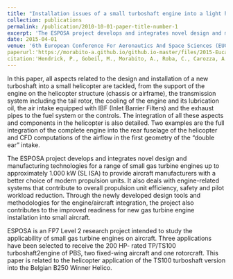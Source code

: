```yaml
---
title: "Installation issues of a small turboshaft engine into a light helicopter"
collection: publications
permalink: /publication/2010-10-01-paper-title-number-1
excerpt: 'The ESPOSA project develops and integrates novel design and manufacturing technologies for a range of small gas turbine engines up to approximately 1.000 kW (SL ISA) to provide aircraft manufacturers with a better choice of modern propulsion units.'
date: 2015-04-01
venue: '6th European Conference For Aeronautics And Space Sciences (EUCASS)'
paperurl:'https://morabito-a.github.io/github.io-master/files/2015-Eucass.pdf'
citation:'Hendrick, P., Gobeil, M., Morabito, A., Roba, C., Carozza, A., Mingione, G., & Pezzella, G. (2015). &quot; Installation issues of a small turboshaft engine into a light helicopter.&quot; <i>AVT-230 Specialists Meeting on Advanced Aircraft Propulsion Systems. Rzeszów, Poland</i>.'
---
```


In this paper, all aspects related to the design and installation of a new turboshaft into a small helicopter are tackled, from the support of the engine on the helicopter structure (chassis or airframe), the transmission system including the tail rotor, the cooling of the engine and its lubrication oil, the air intake equipped with IBF (Inlet Barrier Filters) and the exhaust pipes to the fuel system or the controls. The integration of all these aspects and components in the helicopter is also detailed. Two examples are the full integration of the complete engine into the rear fuselage of the helicopter and CFD computations of the airflow in the first geometry of the “double ear” intake.

The ESPOSA project develops and integrates novel design and manufacturing technologies for a range of small gas turbine engines up to approximately 1.000 kW (SL ISA) to provide aircraft manufacturers with a better choice of modern propulsion units. It also deals with engine-related systems that contribute to overall propulsion unit efficiency, safety and pilot workload reduction. Through the newly developed design tools and methodologies for the engine/aircraft integration, the project also contributes to the improved readiness for new gas turbine engine installation into small aircraft.

ESPOSA is an FP7 Level 2 research project intended to study the applicability of small gas turbine engines on aircraft. Three applications have been selected to receive the 200 HP- rated TP/TS100 turboshaft2engine of PBS, two fixed-wing aircraft and one rotorcraft. This paper is related to the helicopter application of the TS100 turboshaft version into the Belgian B250 Winner Helico.


